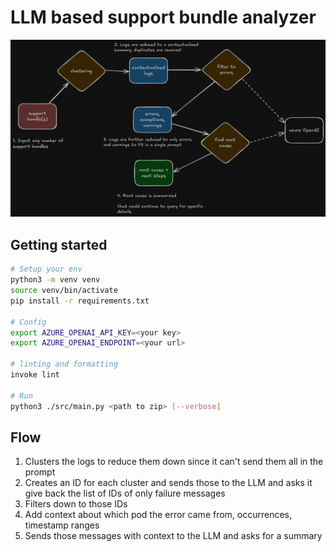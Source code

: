 # LLM based support bundle analyzer

![LLM Flow Background](docs/llm-flow-bg.png)

## Getting started

```bash
# Setup your env
python3 -m venv venv
source venv/bin/activate
pip install -r requirements.txt

# Config
export AZURE_OPENAI_API_KEY=<your key>
export AZURE_OPENAI_ENDPOINT=<your url>

# linting and formatting
invoke lint

# Run
python3 ./src/main.py <path to zip> [--verbose]
```

## Flow

1. Clusters the logs to reduce them down since it can't send them all in the prompt
1. Creates an ID for each cluster and sends those to the LLM and asks it give back the list of IDs of only failure messages
1. Filters down to those IDs
1. Add context about which pod the error came from, occurrences, timestamp ranges
1. Sends those messages with context to the LLM and asks for a summary
